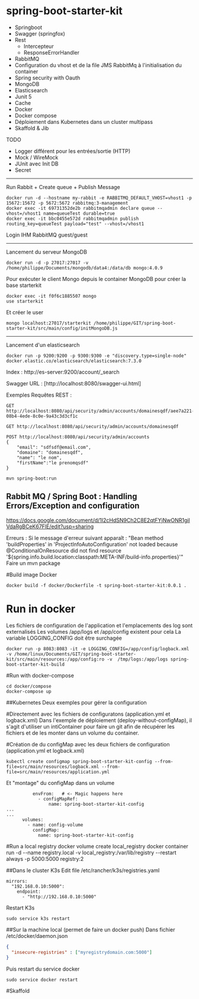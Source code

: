 # spring-boot-starter-kit

* Springboot
* Swagger (springfox)
* Rest
    - Intercepteur
    - ResponseErrorHandler
* RabbitMQ
* Configuration du vhost et de la file JMS RabbitMq à l'initialisation du container
* Spring security with Oauth
* MongoDB
* Elasticsearch  
* Junit 5
* Cache
* Docker
* Docker compose
* Déploiement dans Kubernetes dans un cluster multipass
* Skaffold & Jib

TODO

* Logger différent pour les entrées/sortie (HTTP)
* Mock / WireMock
* JUnit avec Init DB
* Secret


--------------------------------------------

Run Rabbit + Create queue + Publish Message

```
docker run -d --hostname my-rabbit -e RABBITMQ_DEFAULT_VHOST=vhost1 -p 15672:15672 -p 5672:5672 rabbitmq:3-management
docker exec -it 69731352de2b rabbitmqadmin declare queue --vhost=/vhost1 name=queueTest durable=true
docker exec -it bbc0455e572d rabbitmqadmin publish routing_key=queueTest payload="test" --vhost=/vhost1
```
Login IHM RabbitMQ guest/guest

--------------------------------------
Lancement du serveur MongoDB 
```
docker run -d -p 27017:27017 -v /home/philippe/Documents/mongodb/data4:/data/db mongo:4.0.9
```
Pour exécuter le client Mongo depuis le container MongoDB pour créer la base starterkit
```
docker exec -it f0f6c1885507 mongo
use starterkit
```
Et créer le user
```
mongo localhost:27017/starterkit /home/philippe/GIT/spring-boot-starter-kit/src/main/config/initMongoDB.js
```

-------------------------
Lancement d'un elasticsearch
```
docker run -p 9200:9200 -p 9300:9300 -e "discovery.type=single-node" docker.elastic.co/elasticsearch/elasticsearch:7.3.0
```
Index : http://es-server:9200/account/_search

Swagger URL : [http://localhost:8080/swagger-ui.html]

Exemples Requêtes REST :

```
GET http://localhost:8080/api/security/admin/accounts/domainesqdf/aee7a221-08b4-4ede-8c0e-9a43c3d3cf1c
```

```
GET http://localhost:8080/api/security/admin/accounts/domainesqdf
```

```
POST http://localhost:8080/api/security/admin/accounts
{
	"email": "sdfsdf@email.com",
	"domaine": "domainesqdf",
	"name": "le nom",
	"firstName":"le prenomqsdf"
}
```

```
mvn spring-boot:run
```

## Rabbit MQ / Spring Boot : Handling Errors/Exception and configuration

https://docs.google.com/document/d/1I2cHdSN9Ch2C8E2qtFYjNwONR1gilVdaRgBCeK67FlE/edit?usp=sharing

Erreurs :
Si le message d'erreur suivant apparaît : "Bean method 'buildProperties' in 'ProjectInfoAutoConfiguration' not loaded because @ConditionalOnResource did not find resource '${spring.info.build.location:classpath:META-INF/build-info.properties}'"
Faire un mvn package


#Build image Docker
```
docker build -f docker/Dockerfile -t spring-boot-starter-kit:0.0.1 .
```
# Run in docker
Les fichiers de configuration de l'application et l'emplacements des log sont externalisés
Les volumes /app/logs et /app/config existent pour cela
La variable LOGGING_CONFIG doit être surchagée

```
docker run -p 8083:8083 -it -e LOGGING_CONFIG=/app/config/logback.xml -v /home/linux/Documents/GIT/spring-boot-starter-kit/src/main/resources:/app/config:ro -v  /tmp/logs:/app/logs spring-boot-starter-kit-build
```

#Run with docker-compose

```
cd docker/compose
docker-compose up
```


##Kubernetes
Deux exemples pour gérer la configuration 

#Directement avec les fichiers de configuratons (application.yml et logback.xml)
Dans l'exemple de déploiement (deploy-without-configMap), il s'agit d'utiliser un intiContainer pour faire un git afin de récupérer les fichiers et de les monter dans un volume du container.


#Création de du configMap avec les deux fichiers de configuration (application.yml et logback.xml)
``` 
kubectl create configmap spring-boot-starter-kit-config --from-file=src/main/resources/logback.xml --from-file=src/main/resources/application.yml
```

Et "montage" du configMap dans un volume 
```
          envFrom:   # <- Magic happens here
            - configMapRef:
                name: spring-boot-starter-kit-config
...
...
      volumes:
        - name: config-volume
          configMap:
            name: spring-boot-starter-kit-config 
```



#Run a local registry
docker volume create local_registry
docker container run -d --name registry.local -v local_registry:/var/lib/registry --restart always -p 5000:5000 registry:2

##Dans le cluster K3s
Edit file /etc/rancher/k3s/registries.yaml
```
mirrors:
  "192.168.0.10:5000":
    endpoint:
      - "http://192.168.0.10:5000"
```
Restart K3s 

```
sudo service k3s restart
```

##Sur la machine local (permet de faire un docker push)
Dans fichier /etc/docker/daemon.json
```json
{
  "insecure-registries" : ["myregistrydomain.com:5000"]
}
```
Puis restart du service docker
```
sudo service docker restart
```
#Skaffold

